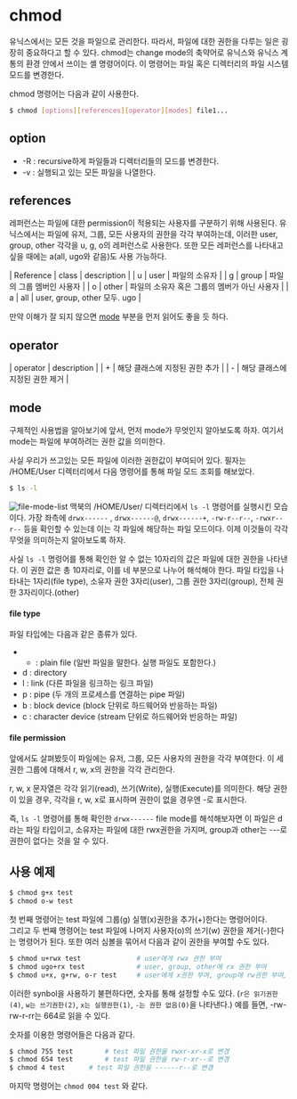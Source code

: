 # chmod

유닉스에서는 모든 것을 파일으로 관리한다. 따라서, 파일에 대한 권한을 다루는 일은 굉장히 중요하다고 할 수 있다. chmod는 change mode의 축약어로 유닉스와 유닉스 계통의 환경 안에서 쓰이는 셸 명령어이다. 이 명령어는 파일 혹은 디렉터리의 파일 시스템 모드를 변경한다.

chmod 명령어는 다음과 같이 사용한다.

```bash
$ chmod [options][references][operator][modes] file1...
```


## option

* -R : recursive하게 파일들과 디렉터리들의 모드를 변경한다.
* -v : 실행되고 있는 모든 파일을 나열한다. 


## references 

레퍼런스는 파일에 대한 permission이 적용되는 사용자를 구분하기 위해 사용된다. 유닉스에서는 파일에 유저, 그룹, 모든 사용자의 권한을 각각 부여하는데, 이러한 user, group, other 각각을 u, g, o의 레퍼런스로 사용한다. 또한 모든 레퍼런스를 나타내고 싶을 때에는 a(all, ugo와 같음)도 사용 가능하다.

| Reference | class | description |
| u | user | 파일의 소유자 |
| g | group | 파일의 그룹 멤버인 사용자 |
| o | other | 파일의 소유자 혹은 그룹의 멤버가 아닌 사용자 |
| a | all | user, group, other 모두. ugo |

만약 이해가 잘 되지 않으면 [mode](#mode) 부분을 먼저 읽어도 좋을 듯 하다.


## operator

| operator | description |
| + | 해당 클래스에 지정된 권한 추가 |
| - | 해당 클래스에 지정된 권한 제거 |


## mode

구체적인 사용법을 알아보기에 앞서, 먼저 mode가 무엇인지 알아보도록 하자. 여기서 mode는 파일에 부여하려는 권한 값을 의미한다.

사실 우리가 쓰고있는 모든 파일에 이러한 권한값이 부여되어 있다. 필자는 /HOME/User 디렉터리에서 다음 명령어를 통해 파일 모드 조회를 해보았다.

```bash
$ ls -l
```

![file-mode-list](/image/file-mode-list.png)
맥북의 /HOME/User/ 디렉터리에서 `ls -l` 명령어를 실행시킨 모습이다. 가장 좌측에 `drwx------` , `drwx------@`, `drwx------+`, `-rw-r--r--`, `-rwxr--r--` 등을 확인할 수 있는데 이는 각 파일에 해당하는 파일 모드이다. 이제 이것들이 각각 무엇을 의미하는지 알아보도록 하자.

사실 `ls -l` 명령어를 통해 확인한 알 수 없는 10자리의 값은 파일에 대한 권한을 나타낸다. 이 권한 값은 총 10자리로, 이를 네 부분으로 나누어 해석해야 한다. 파일 타입을 나타내는 1자리(file type), 소유자 권한 3자리(user), 그룹 권한 3자리(group), 전체 권한 3자리이다.(other)

#### file type

파일 타입에는 다음과 같은 종류가 있다.
* - : plain file (일반 파일을 말한다. 실행 파일도 포함한다.)
* d : directory
* l : link (다른 파일을 링크하는 링크 파일)
* p : pipe (두 개의 프로세스를 연결하는 pipe 파일)
* b : block device (block 단위로 하드웨어와 반응하는 파일)
* c : character device (stream 단위로 하드웨어와 반응하는 파일)

#### file permission

앞에서도 살펴봤듯이 파일에는 유저, 그룹, 모든 사용자의 권한을 각각 부여한다. 이 세 권한 그룹에 대해서 r, w, x의 권한을 각각 관리한다.

r, w, x 문자열은 각각 읽기(read), 쓰기(Write), 실행(Execute)를 의미한다. 해당 권한이 있을 경우, 각각을 r, w, x로 표시하며 권한이 없을 경우엔 -로 표시한다.

즉, `ls -l` 명령어를 통해 확인한 `drwx------` file mode를 해석해보자면 이 파일은 d라는 파일 타입이고, 소유자는 파일에 대한 rwx권한을 가지며, group과 other는 ---로 권한이 없다는 것을 알 수 있다.

## 사용 예제

```bash
$ chmod g+x test
$ chmod o-w test
```

첫 번째 명령어는 test 파일에 그룹(g) 실행(x)권한을 추가(+)한다는 명령어이다.  
그리고 두 번째 명령어는 test 파일에 나머지 사용자(o)의 쓰기(w) 권한을 제거(-)한다는 명령어가 된다. 또한 여러 심볼을 묶어서 다음과 같이 권한을 부여할 수도 있다.

```bash
$ chmod u+rwx test				# user에게 rwx 권한 부여
$ chmod ugo+rx test				# user, group, other에 rx 권한 부여
$ chmod u+x, g+rw, o-r test		# user에게 x권한 부여, group에 rw권한 부여, other에 read 권한 제거
```

이러한 synbol을 사용하기 불편하다면, 숫자를 통해 설정할 수도 있다. (`r은 읽기권한(4)`, `w는 쓰기권한(2)`, `x는 실행권한(1)`, `-는 권한 없음(0)`을 나타낸다.) 예를 들면, -rw-rw-r-rr는 664로 읽을 수 있다.

숫자를 이용한 명령어들은 다음과 같다.

```bash
$ chmod 755 test		# test 파일 권한을 rwxr-xr-x로 변경
$ chmod 654 test		# test 파일 권한을 rw-r-xr--로 변경
$ chmod 4 test		# test 파일 권한을 ------r--로 변경 
```

마지막 명령어는 `chmod 004 test` 와 같다.

